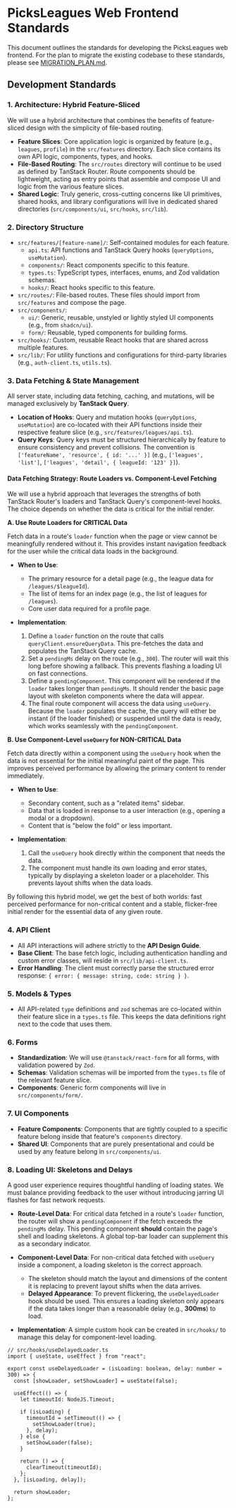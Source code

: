 # PicksLeagues Web Frontend Standards

This document outlines the standards for developing the PicksLeagues web frontend. For the plan to migrate the existing codebase to these standards, please see [MIGRATION_PLAN.md](./MIGRATION_PLAN.md).

## Development Standards

### 1. Architecture: Hybrid Feature-Sliced

We will use a hybrid architecture that combines the benefits of feature-sliced design with the simplicity of file-based routing.

- **Feature Slices**: Core application logic is organized by feature (e.g., `leagues`, `profile`) in the `src/features` directory. Each slice contains its own API logic, components, types, and hooks.
- **File-Based Routing**: The `src/routes` directory will continue to be used as defined by TanStack Router. Route components should be lightweight, acting as entry points that assemble and compose UI and logic from the various feature slices.
- **Shared Logic**: Truly generic, cross-cutting concerns like UI primitives, shared hooks, and library configurations will live in dedicated shared directories (`src/components/ui`, `src/hooks`, `src/lib`).

### 2. Directory Structure

- `src/features/[feature-name]/`: Self-contained modules for each feature.
  - `api.ts`: API functions and TanStack Query hooks (`queryOptions`, `useMutation`).
  - `components/`: React components specific to this feature.
  - `types.ts`: TypeScript types, interfaces, enums, and Zod validation schemas.
  - `hooks/`: React hooks specific to this feature.
- `src/routes/`: File-based routes. These files should import from `src/features` and compose the page.
- `src/components/`:
  - `ui/`: Generic, reusable, unstyled or lightly styled UI components (e.g., from `shadcn/ui`).
  - `form/`: Reusable, typed components for building forms.
- `src/hooks/`: Custom, reusable React hooks that are shared across multiple features.
- `src/lib/`: For utility functions and configurations for third-party libraries (e.g., `auth-client.ts`, `utils.ts`).

### 3. Data Fetching & State Management

All server state, including data fetching, caching, and mutations, will be managed exclusively by **TanStack Query**.

- **Location of Hooks**: Query and mutation hooks (`queryOptions`, `useMutation`) are co-located with their API functions inside their respective feature slice (e.g., `src/features/leagues/api.ts`).
- **Query Keys**: Query keys must be structured hierarchically by feature to ensure consistency and prevent collisions. The convention is `['featureName', 'resource', { id: '...' }]` (e.g., `['leagues', 'list']`, `['leagues', 'detail', { leagueId: '123' }]`).

#### Data Fetching Strategy: Route Loaders vs. Component-Level Fetching

We will use a hybrid approach that leverages the strengths of both TanStack Router's loaders and TanStack Query's component-level hooks. The choice depends on whether the data is critical for the initial render.

**A. Use Route Loaders for CRITICAL Data**

Fetch data in a route's `loader` function when the page or view cannot be meaningfully rendered without it. This provides instant navigation feedback for the user while the critical data loads in the background.

- **When to Use**:

  - The primary resource for a detail page (e.g., the league data for `/leagues/$leagueId`).
  - The list of items for an index page (e.g., the list of leagues for `/leagues`).
  - Core user data required for a profile page.

- **Implementation**:
  1.  Define a `loader` function on the route that calls `queryClient.ensureQueryData`. This pre-fetches the data and populates the TanStack Query cache.
  2.  Set a `pendingMs` delay on the route (e.g., `300`). The router will wait this long before showing a fallback. This prevents flashing a loading UI on fast connections.
  3.  Define a `pendingComponent`. This component will be rendered if the `loader` takes longer than `pendingMs`. It should render the basic page layout with skeleton components where the data will appear.
  4.  The final route component will access the data using `useQuery`. Because the `loader` populates the cache, the query will either be instant (if the loader finished) or suspended until the data is ready, which works seamlessly with the `pendingComponent`.

**B. Use Component-Level `useQuery` for NON-CRITICAL Data**

Fetch data directly within a component using the `useQuery` hook when the data is not essential for the initial meaningful paint of the page. This improves perceived performance by allowing the primary content to render immediately.

- **When to Use**:

  - Secondary content, such as a "related items" sidebar.
  - Data that is loaded in response to a user interaction (e.g., opening a modal or a dropdown).
  - Content that is "below the fold" or less important.

- **Implementation**:
  1.  Call the `useQuery` hook directly within the component that needs the data.
  2.  The component must handle its own loading and error states, typically by displaying a skeleton loader or a placeholder. This prevents layout shifts when the data loads.

By following this hybrid model, we get the best of both worlds: fast perceived performance for non-critical content and a stable, flicker-free initial render for the essential data of any given route.

### 4. API Client

- All API interactions will adhere strictly to the **API Design Guide**.
- **Base Client**: The base fetch logic, including authentication handling and custom error classes, will reside in `src/lib/api-client.ts`.
- **Error Handling**: The client must correctly parse the structured error response: `{ error: { message: string, code: string } }`.

### 5. Models & Types

- All API-related `type` definitions and `zod` schemas are co-located within their feature slice in a `types.ts` file. This keeps the data definitions right next to the code that uses them.

### 6. Forms

- **Standardization**: We will use `@tanstack/react-form` for all forms, with validation powered by `Zod`.
- **Schemas**: Validation schemas will be imported from the `types.ts` file of the relevant feature slice.
- **Components**: Generic form components will live in `src/components/form/`.

### 7. UI Components

- **Feature Components**: Components that are tightly coupled to a specific feature belong inside that feature's `components` directory.
- **Shared UI**: Components that are purely presentational and could be used by any feature belong in `src/components/ui`.

### 8. Loading UI: Skeletons and Delays

A good user experience requires thoughtful handling of loading states. We must balance providing feedback to the user without introducing jarring UI flashes for fast network requests.

- **Route-Level Data**: For critical data fetched in a route's `loader` function, the router will show a `pendingComponent` if the fetch exceeds the `pendingMs` delay. This pending component **should** contain the page's shell and loading skeletons. A global top-bar loader can supplement this as a secondary indicator.
- **Component-Level Data**: For non-critical data fetched with `useQuery` inside a component, a loading skeleton is the correct approach.

  - The skeleton should match the layout and dimensions of the content it is replacing to prevent layout shifts when the data arrives.
  - **Delayed Appearance**: To prevent flickering, the `useDelayedLoader` hook should be used. This ensures a loading skeleton only appears if the data takes longer than a reasonable delay (e.g., **300ms**) to load.

- **Implementation**:
  A simple custom hook can be created in `src/hooks/` to manage this delay for component-level loading.

```tsx
// src/hooks/useDelayedLoader.ts
import { useState, useEffect } from "react";

export const useDelayedLoader = (isLoading: boolean, delay: number = 300) => {
  const [showLoader, setShowLoader] = useState(false);

  useEffect(() => {
    let timeoutId: NodeJS.Timeout;

    if (isLoading) {
      timeoutId = setTimeout(() => {
        setShowLoader(true);
      }, delay);
    } else {
      setShowLoader(false);
    }

    return () => {
      clearTimeout(timeoutId);
    };
  }, [isLoading, delay]);

  return showLoader;
};
```
